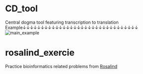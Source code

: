 # CD_tool
Central dogma tool featuring transcription to translation<br>
Example↓↓↓↓↓↓↓↓↓↓↓↓↓↓↓↓↓↓↓↓↓↓↓↓↓↓↓↓↓↓↓↓
![main_example](https://github.com/kh7939/bioinfo/assets/117690449/c7960218-8374-4666-ac8b-9b1307515e29)

# rosalind_exercie
Practice bioinformatics related problems from [Rosalind](https://rosalind.info/problems/list-view/)
